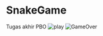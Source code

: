 # SnakeGame
Tugas akhir PBO
![play](https://user-images.githubusercontent.com/101261241/211808364-2cb840a2-deaa-4e59-976e-1ca0e61c059e.png)
![GameOver](https://user-images.githubusercontent.com/101261241/211808368-912988bb-e6a6-4a2c-810f-3d8adb8d5925.png)

